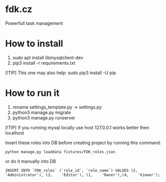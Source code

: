 # fdk.cz
Powerfull task management

# How to install

1. sudo apt install libmysqlclient-dev
2. pip3 install -r requirements.txt

[!TIP]
This one may also help: sudo pip3 install -U pip

# How to run it
1. rename settings_template.py -> settings.py
2. python3 manage.py migrate
3. python3 manage.py runserver

[!TIP]
If you running mysql locally use host 127.0.0.1 works better then localhost

Insert these roles into DB before creating project by running this command:

```python manage.py loaddata fixtures/FDK_roles.json```

or do it manually into DB

```INSERT INTO `FDK_roles` (`role_id`, `role_name`) VALUES (2,    'Administrator'), (3,    'Editor'), (1,    'Owner'),(4,    'Viewer');```
